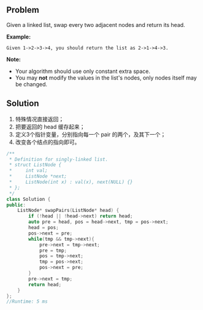 ## Problem

Given a linked list, swap every two adjacent nodes and return its head.

**Example:**

```
Given 1->2->3->4, you should return the list as 2->1->4->3.
```

**Note:**

- Your algorithm should use only constant extra space.
- You may **not** modify the values in the list's nodes, only nodes itself may be changed.



## Solution

1. 特殊情况直接返回；
2. 把要返回的 head 缓存起来；
3. 定义3个指针变量，分别指向每一个 pair 的两个，及其下一个；
4. 改变各个结点的指向即可。

```c++
/**
 * Definition for singly-linked list.
 * struct ListNode {
 *     int val;
 *     ListNode *next;
 *     ListNode(int x) : val(x), next(NULL) {}
 * };
 */
class Solution {
public:
    ListNode* swapPairs(ListNode* head) {
        if (!head || !head->next) return head;
        auto pre = head, pos = head->next, tmp = pos->next;
        head = pos;
        pos->next = pre;
        while(tmp && tmp->next){
            pre->next = tmp->next;
            pre = tmp;
            pos = tmp->next;
            tmp = pos->next;
            pos->next = pre;
        }
        pre->next = tmp;
        return head;
    }
};
//Runtime: 5 ms
```

